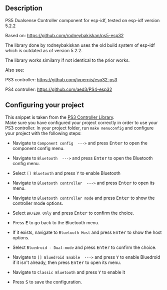 ## Description

PS5 Dualsense Controller component for esp-idf, tested on esp-idf version 5.2.2

Based on: https://github.com/rodneybakiskan/ps5-esp32

The library done by rodneybakiskan uses the old build system of esp-idf which is outdated as of version 5.2.2.

The library works similarry if not identical to the prior works.

Also see:

PS3 controller: https://github.com/jvpernis/esp32-ps3

PS4 controller: https://github.com/aed3/PS4-esp32

## Configuring your project ###

This snippet is taken from the [PS3 Controller Library](https://github.com/jvpernis/esp32-ps3). <br>
Make sure you have configured your project correctly in order to use your PS3 controller.
In your project folder, run `make menuconfig` and configure your project with the following steps:
- Navigate to `Component config  --->` and press <kbd>Enter</kbd> to open the component config menu.
- Navigate to `Bluetooth  --->` and press <kbd>Enter</kbd> to open the Bluetooth config menu.
- Select `[] Bluetooth` and press <kbd>Y</kbd> to enable Bluetooth
- Navigate to `Bluetooth controller  --->` and press <kbd>Enter</kbd> to open its menu.
- Navigate to `Bluetooth controller mode` and press <kbd>Enter</kbd> to show the controller mode options.
- Select `BR/EDR Only` and press <kbd>Enter</kbd> to confirm the choice.
- Press <kbd>E</kbd> to go back to the Bluetooth menu.
- If it exists, navigate to `Bluetooth Host` and press <kbd>Enter</kbd> to show the host options.
- Select `Bluedroid - Dual-mode` and press <kbd>Enter</kbd> to confirm the choice.
- Navigate to `[] Bluedroid Enable  --->` and press <kbd>Y</kbd> to enable Bluedroid if it isn't already, then press <kbd>Enter</kbd> to open its menu.
- Navigate to `Classic Bluetooth` and press <kbd>Y</kbd> to enable it

- Press <kbd>S</kbd> to save the configuration.



